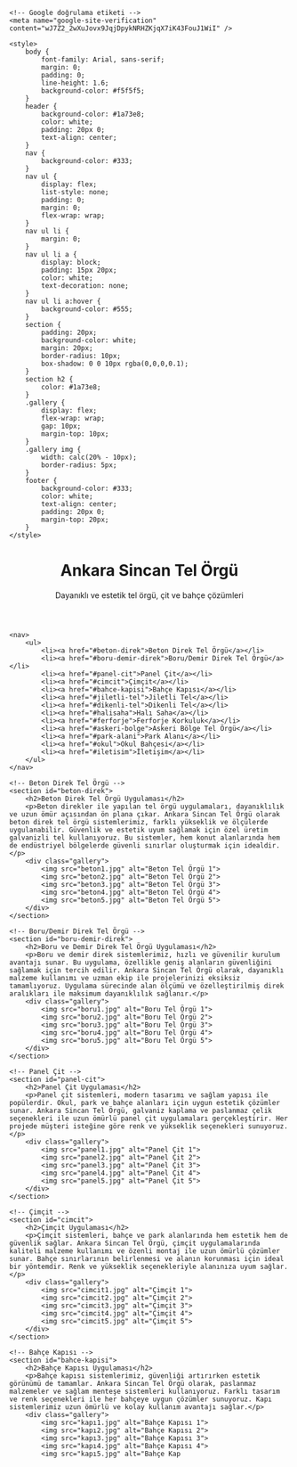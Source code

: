 <!DOCTYPE html>
<html lang="tr">
<head>
    <meta charset="UTF-8">
    <meta name="viewport" content="width=device-width, initial-scale=1.0">
    <title>Ankara Sincan Tel Örgü</title>

    <!-- Google doğrulama etiketi -->
    <meta name="google-site-verification" content="wJ7Z2_2wXuJovx9JqjDpykNRHZKjqX7iK43FouJ1WiI" />

    <style>
        body {
            font-family: Arial, sans-serif;
            margin: 0;
            padding: 0;
            line-height: 1.6;
            background-color: #f5f5f5;
        }
        header {
            background-color: #1a73e8;
            color: white;
            padding: 20px 0;
            text-align: center;
        }
        nav {
            background-color: #333;
        }
        nav ul {
            display: flex;
            list-style: none;
            padding: 0;
            margin: 0;
            flex-wrap: wrap;
        }
        nav ul li {
            margin: 0;
        }
        nav ul li a {
            display: block;
            padding: 15px 20px;
            color: white;
            text-decoration: none;
        }
        nav ul li a:hover {
            background-color: #555;
        }
        section {
            padding: 20px;
            background-color: white;
            margin: 20px;
            border-radius: 10px;
            box-shadow: 0 0 10px rgba(0,0,0,0.1);
        }
        section h2 {
            color: #1a73e8;
        }
        .gallery {
            display: flex;
            flex-wrap: wrap;
            gap: 10px;
            margin-top: 10px;
        }
        .gallery img {
            width: calc(20% - 10px);
            border-radius: 5px;
        }
        footer {
            background-color: #333;
            color: white;
            text-align: center;
            padding: 20px 0;
            margin-top: 20px;
        }
    </style>
</head>
<body>
    <header>
        <h1>Ankara Sincan Tel Örgü</h1>
        <p>Dayanıklı ve estetik tel örgü, çit ve bahçe çözümleri</p>
    </header>

    <nav>
        <ul>
            <li><a href="#beton-direk">Beton Direk Tel Örgü</a></li>
            <li><a href="#boru-demir-direk">Boru/Demir Direk Tel Örgü</a></li>
            <li><a href="#panel-cit">Panel Çit</a></li>
            <li><a href="#cimcit">Çimçit</a></li>
            <li><a href="#bahce-kapisi">Bahçe Kapısı</a></li>
            <li><a href="#jiletli-tel">Jiletli Tel</a></li>
            <li><a href="#dikenli-tel">Dikenli Tel</a></li>
            <li><a href="#halisaha">Halı Saha</a></li>
            <li><a href="#ferforje">Ferforje Korkuluk</a></li>
            <li><a href="#askeri-bolge">Askeri Bölge Tel Örgü</a></li>
            <li><a href="#park-alani">Park Alanı</a></li>
            <li><a href="#okul">Okul Bahçesi</a></li>
            <li><a href="#iletisim">İletişim</a></li>
        </ul>
    </nav>

    <!-- Beton Direk Tel Örgü -->
    <section id="beton-direk">
        <h2>Beton Direk Tel Örgü Uygulaması</h2>
        <p>Beton direkler ile yapılan tel örgü uygulamaları, dayanıklılık ve uzun ömür açısından ön plana çıkar. Ankara Sincan Tel Örgü olarak beton direk tel örgü sistemlerimiz, farklı yükseklik ve ölçülerde uygulanabilir. Güvenlik ve estetik uyum sağlamak için özel üretim galvanizli tel kullanıyoruz. Bu sistemler, hem konut alanlarında hem de endüstriyel bölgelerde güvenli sınırlar oluşturmak için idealdir.</p>
        <div class="gallery">
            <img src="beton1.jpg" alt="Beton Tel Örgü 1">
            <img src="beton2.jpg" alt="Beton Tel Örgü 2">
            <img src="beton3.jpg" alt="Beton Tel Örgü 3">
            <img src="beton4.jpg" alt="Beton Tel Örgü 4">
            <img src="beton5.jpg" alt="Beton Tel Örgü 5">
        </div>
    </section>

    <!-- Boru/Demir Direk Tel Örgü -->
    <section id="boru-demir-direk">
        <h2>Boru ve Demir Direk Tel Örgü Uygulaması</h2>
        <p>Boru ve demir direk sistemlerimiz, hızlı ve güvenilir kurulum avantajı sunar. Bu uygulama, özellikle geniş alanların güvenliğini sağlamak için tercih edilir. Ankara Sincan Tel Örgü olarak, dayanıklı malzeme kullanımı ve uzman ekip ile projelerinizi eksiksiz tamamlıyoruz. Uygulama sürecinde alan ölçümü ve özelleştirilmiş direk aralıkları ile maksimum dayanıklılık sağlanır.</p>
        <div class="gallery">
            <img src="boru1.jpg" alt="Boru Tel Örgü 1">
            <img src="boru2.jpg" alt="Boru Tel Örgü 2">
            <img src="boru3.jpg" alt="Boru Tel Örgü 3">
            <img src="boru4.jpg" alt="Boru Tel Örgü 4">
            <img src="boru5.jpg" alt="Boru Tel Örgü 5">
        </div>
    </section>

    <!-- Panel Çit -->
    <section id="panel-cit">
        <h2>Panel Çit Uygulaması</h2>
        <p>Panel çit sistemleri, modern tasarımı ve sağlam yapısı ile popülerdir. Okul, park ve bahçe alanları için uygun estetik çözümler sunar. Ankara Sincan Tel Örgü, galvaniz kaplama ve paslanmaz çelik seçenekleri ile uzun ömürlü panel çit uygulamaları gerçekleştirir. Her projede müşteri isteğine göre renk ve yükseklik seçenekleri sunuyoruz.</p>
        <div class="gallery">
            <img src="panel1.jpg" alt="Panel Çit 1">
            <img src="panel2.jpg" alt="Panel Çit 2">
            <img src="panel3.jpg" alt="Panel Çit 3">
            <img src="panel4.jpg" alt="Panel Çit 4">
            <img src="panel5.jpg" alt="Panel Çit 5">
        </div>
    </section>

    <!-- Çimçit -->
    <section id="cimcit">
        <h2>Çimçit Uygulaması</h2>
        <p>Çimçit sistemleri, bahçe ve park alanlarında hem estetik hem de güvenlik sağlar. Ankara Sincan Tel Örgü, çimçit uygulamalarında kaliteli malzeme kullanımı ve özenli montaj ile uzun ömürlü çözümler sunar. Bahçe sınırlarının belirlenmesi ve alanın korunması için ideal bir yöntemdir. Renk ve yükseklik seçenekleriyle alanınıza uyum sağlar.</p>
        <div class="gallery">
            <img src="cimcit1.jpg" alt="Çimçit 1">
            <img src="cimcit2.jpg" alt="Çimçit 2">
            <img src="cimcit3.jpg" alt="Çimçit 3">
            <img src="cimcit4.jpg" alt="Çimçit 4">
            <img src="cimcit5.jpg" alt="Çimçit 5">
        </div>
    </section>

    <!-- Bahçe Kapısı -->
    <section id="bahce-kapisi">
        <h2>Bahçe Kapısı Uygulaması</h2>
        <p>Bahçe kapısı sistemlerimiz, güvenliği artırırken estetik görünümü de tamamlar. Ankara Sincan Tel Örgü olarak, paslanmaz malzemeler ve sağlam menteşe sistemleri kullanıyoruz. Farklı tasarım ve renk seçenekleri ile her bahçeye uygun çözümler sunuyoruz. Kapı sistemlerimiz uzun ömürlü ve kolay kullanım avantajı sağlar.</p>
        <div class="gallery">
            <img src="kapı1.jpg" alt="Bahçe Kapısı 1">
            <img src="kapı2.jpg" alt="Bahçe Kapısı 2">
            <img src="kapı3.jpg" alt="Bahçe Kapısı 3">
            <img src="kapı4.jpg" alt="Bahçe Kapısı 4">
            <img src="kapı5.jpg" alt="Bahçe Kap
